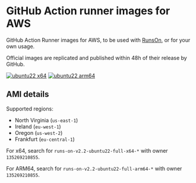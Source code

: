 # GitHub Action runner images for AWS

GitHub Action Runner images for AWS, to be used with [RunsOn](https://runs-on.com/?ref=runner-images-for-aws), or for your own usage.

Official images are replicated and published within 48h of their release by GitHub.

[![ubuntu22 x64](https://github.com/runs-on/runner-images-for-aws/actions/workflows/check-x64.yml/badge.svg)](https://github.com/runs-on/runner-images-for-aws/actions/workflows/check-x64.yml)
[![ubuntu22 arm64](https://github.com/runs-on/runner-images-for-aws/actions/workflows/check-arm64.yml/badge.svg)](https://github.com/runs-on/runner-images-for-aws/actions/workflows/check-arm64.yml)

## AMI details

Supported regions:

- North Virginia (`us-east-1`)
- Ireland (`eu-west-1`)
- Oregon (`us-west-2`)
- Frankfurt (`eu-central-1`)

For x64, search for `runs-on-v2.2-ubuntu22-full-x64-*` with owner `135269210855`.

For ARM64, search for `runs-on-v2.2-ubuntu22-full-arm64-*` with owner `135269210855`.
